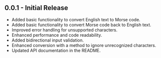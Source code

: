 ## 0.0.1 - Initial Release

* Added basic functionality to convert English text to Morse code.
* Added basic functionality to convert Morse code back to English text.
* Improved error handling for unsupported characters.
* Enhanced performance and code readability.
* Added bidirectional input validation.
* Enhanced conversion with a method to ignore unrecognized characters.
* Updated API documentation in the README.


